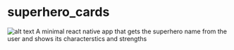 # superhero_cards
![alt text](https://github.com/[nikhil1507]/[superhero_cards]/blob/[main]/additionals/superhero.png?raw=true)
A minimal react native app that gets the superhero name from the user and shows its characterstics and strengths
